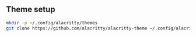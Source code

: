 ## Theme setup
```sh
mkdir -p ~/.config/alacritty/themes
git clone https://github.com/alacritty/alacritty-theme ~/.config/alacritty/themes
```
